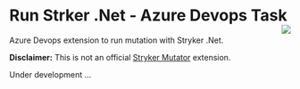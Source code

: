 # Run Strker .Net - Azure Devops Task [<img src="https://raw.githubusercontent.com/raschmitt/run-stryker-task/master/run-stryker/icon.png" align='right' />](https://github.com/raschmitt/run-stryker-tas)

Azure Devops extension to run mutation with Stryker .Net.

**Disclaimer:** This is not an official [Stryker Mutator](https://stryker-mutator.io/) extension.

Under development ...
